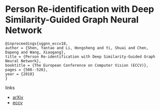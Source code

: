 #  Person Re-identification with Deep Similarity-Guided Graph Neural Network

```
@inproceedings{sggnn_eccv18,
author = {Shen, Yantao and Li, Hongsheng and Yi, Shuai and Chen, Dapeng and Wang, Xiaogang},
title = {Person Re-identification with Deep Similarity-Guided Graph Neural Network},
booktitle = {The European Conference on Computer Vision (ECCV)},
pages = {508--526},
year = {2018}
} 
```

links
- [arXiv](https://arxiv.org/abs/1807.09975)
- [eccv](http://openaccess.thecvf.com/content_ECCV_2018/html/Yantao_Shen_Person_Re-identification_with_ECCV_2018_paper.html)
